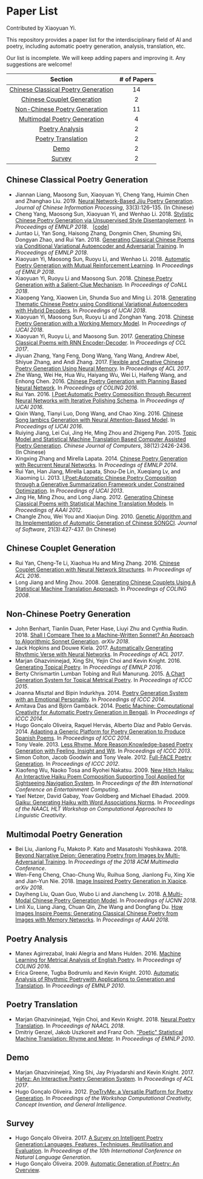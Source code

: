 Paper List
==========

Contributed by Xiaoyuan Yi.

This repository provides a paper list for the interdisciplinary field of AI and poetry, including automatic poetry generation, analysis, translation, etc.

Our list is incomplete. We will keep adding papers and improving it. Any suggestions are welcome!

| Section | # of Papers |
|:---:|:---:|
| [Chinese Classical Poetry Generation](#chinese_classical) | 14 |
| [Chinese Couplet Generation](#chinese_couplet) | 2 |
| [Non-Chinese Poetry Generation](#non_chinese) | 11 |
| [Multimodal Poetry Generation](#multimodal) | 4 |
| [Poetry Analysis](#analysis) | 2 |
| [Poetry Translation](#translation) | 2 |
| [Demo](#demo) | 2 |
| [Survey](#survey) | 2 |


<h2 id="chinese_classical">Chinese Classical Poetry Generation</h2>

* Jiannan Liang, Maosong Sun, Xiaoyuan Yi, Cheng Yang, Huimin Chen and Zhanghao Liu. 2019. [Neural Network-Based Jiju Poetry Generation](http://jcip.cipsc.org.cn/CN/volumn/volumn_1312.shtml). *Journal of Chinese Information Processing*, 33(3):126–135. (In Chinese)
* Cheng Yang, Maosong Sun, Xiaoyuan Yi, and Wenhao Li. 2018. [Stylistic Chinese Poetry Generation via Unsupervised Style Disentanglement](https://aclweb.org/anthology/D18-1430). In *Proceedings of EMNLP 2018*. &nbsp; \[[code](https://github.com/thunlp-poetry/StylisticPoetry)\]
* Juntao Li, Yan Song, Haisong Zhang, Dongmin Chen, Shuming Shi, Dongyan Zhao, and Rui Yan. 2018. [Generating Classical Chinese Poems via Conditional Variational Autoencoder and Adversarial Training](https://aclweb.org/anthology/D18-1423). In *Proceedings of EMNLP 2018*.
* Xiaoyuan Yi, Maosong Sun, Ruoyu Li, and Wenhao Li. 2018. [Automatic Poetry Generation with Mutual Reinforcement Learning](https://aclweb.org/anthology/D18-1353). In *Proceedings of EMNLP 2018*.
* Xiaoyuan Yi, Ruoyu Li and Maosong Sun. 2018. [Chinese Poetry Generation with a Salient-Clue Mechanism](https://www.aclweb.org/anthology/K18-1024). In *Proceedings of CoNLL 2018*.
* Xiaopeng Yang, Xiaowen Lin, Shunda Suo and Ming Li. 2018. [Generating Thematic Chinese Poetry using Conditional Variational Autoencoders with Hybrid Decoders](https://www.ijcai.org/proceedings/2018/0631.pdf). In *Proceedings of IJCAI 2018*.
* Xiaoyuan Yi, Maosong Sun, Ruoyu Li and Zonghan Yang. 2018. [Chinese Poetry Generation with a Working Memory Model](https://www.ijcai.org/proceedings/2018/0633.pdf). In *Proceedings of IJCAI 2018*.
* Xiaoyuan Yi, Ruoyu Li, and Maosong Sun. 2017. [Generating Chinese Classical Poems with RNN Encoder-Decoder](https://link.springer.com/chapter/10.1007/978-3-319-69005-6_18). In *Proceedings of CCL 2017*.
* Jiyuan Zhang, Yang Feng, Dong Wang, Yang Wang, Andrew Abel, Shiyue Zhang, and Andi Zhang. 2017. [Flexible and Creative Chinese Poetry Generation Using Neural Memory](https://www.aclweb.org/anthology/P17-1125). In *Proceedings of ACL 2017*.
* Zhe Wang, Wei He, Hua Wu, Haiyang Wu, Wei Li, Haifeng Wang, and Enhong Chen. 2016. [Chinese Poetry Generation with Planning Based Neural Network](https://www.aclweb.org/anthology/C16-1100). In *Proceedings of COLING 2016*.
* Rui Yan. 2016. [I,Poet:Automatic Poetry Composition through Recurrent Neural Networks with Iterative Polishing Schema](https://www.ijcai.org/Proceedings/16/Papers/319.pdf). In *Proceedings of IJCAI 2016*.
* Qixin Wang, Tianyi Luo, Dong Wang, and Chao Xing. 2016. [Chinese Song Iambics Generation with Neural Attention-Based Model](https://www.ijcai.org/Proceedings/16/Papers/418.pdf). In *Proceedings of IJCAI 2016*.
* Ruiying Jiang, Lei Cui, Jing He, Ming Zhou and Zhigeng Pan. 2015. [Topic Model and Statistical Machine Translation Based Computer Assisted Poetry Generation](http://www.cnki.com.cn/Article/CJFDTotal-JSJX201512008.htm). *Chinese Journal of Computers*, 38(12):2426-2436. (In Chinese)
* Xingxing Zhang and Mirella Lapata. 2014. [Chinese Poetry Generation with Recurrent Neural Networks](https://www.aclweb.org/anthology/D14-1074). In *Proceedings of EMNLP 2014*.
* Rui Yan, Han Jiang, Mirella Lapata, Shou-De Lin, Xueqiang Lv, and Xiaoming Li. 2013. [I,Poet:Automatic Chinese Poetry Composition through a Generative Summarization Framework under Constrained Optimization](https://www.ijcai.org/Proceedings/13/Papers/324.pdf). In *Proceedings of IJCAI 2013*.
* Jing He, Ming Zhou, and Long Jiang. 2012. [Generating Chinese Classical Poems with Statistical Machine Translation Models](http://pdfs.semanticscholar.org/acd4/cd5e964faafa59d063704d99360dfe290525.pdf). In *Proceedings of AAAI 2012*.
* Changle Zhou, Wei You and Xiaojun Ding. 2010. [Genetic Algorithm and Its Implementation of Automatic Generation of Chinese SONGCI](http://swarmagents.cn.13442.m8849.cn/bs/files/%E8%AE%A1%E7%AE%97%E5%A3%AB2010518131655.pdf). *Journal of Software*, 21(3):427-437. (In Chinese)

<h2 id="chinese_couplet">Chinese Couplet Generation</h2>

* Rui Yan, Cheng-Te Li, Xiaohua Hu and Ming Zhang. 2016. [Chinese Couplet Generation with Neural Network Structures](https://www.aclweb.org/anthology/P16-1222). In *Proceedings of ACL 2016*.
* Long Jiang and Ming Zhou. 2008. [Generating Chinese Couplets Using A Statistical Machine Translation Approach](https://www.aclweb.org/anthology/C08-1048). In *Proceedings of COLING 2008*.

<h2 id="non_chinese">Non-Chinese Poetry Generation</h2>

* John Benhart, Tianlin Duan, Peter Hase, Liuyi Zhu and Cynthia Rudin. 2018. [Shall I Compare Thee to a Machine-Written Sonnet? An Approach to Algorithmic Sonnet Generation](https://arxiv.org/pdf/1811.05067.pdf). *arXiv 2018*.
* Jack Hopkins and Douwe Kiela. 2017. [Automatically Generating Rhythmic Verse with Neural Networks](https://www.aclweb.org/anthology/P17-1016). In *Proceedings of ACL 2017*.
* Marjan Ghazvininejad, Xing Shi, Yejin Choi and Kevin Knight. 2016. [Generating Topical Poetry](https://www.aclweb.org/anthology/D16-1126). In *Proceedings of EMNLP 2016*.
* Berty Chrismartin Lumban Tobing and Ruli Manurung. 2015. [A Chart Generation System for Topical Metrical Poetry](http://axon.cs.byu.edu/ICCC2015proceedings/14.2Tobing.pdf). In *Proceedings of ICCC 2015*.
* Joanna Misztal and Bipin Indurkhya. 2014. [Poetry Generation System with an Emotional Personality](https://pdfs.semanticscholar.org/d89d/053b1c2481088b1af2bd36e0a6d959ff1373.pdf). In *Proceedings of ICCC 2014*. 
* Amitava Das and Björn Gambäck. 2014. [Poetic Machine: Computational Creativity for Automatic Poetry Generation in Bengali](https://pdfs.semanticscholar.org/40c5/2a0ad0322ee0e02105d578d561c35edbb5e2.pdf). In *Proceedings of ICCC 2014*. 
* Hugo Gonçalo Oliveira, Raquel Hervás, Alberto Díaz and Pablo Gervás. 2014. [Adapting a Generic Platform for Poetry Generation to Produce Spanish Poems](https://pdfs.semanticscholar.org/1870/bcab3e15f4ae39d3ae2900886f24ed3ca4e5.pdf). In *Proceedings of ICCC 2014*.  
* Tony Veale. 2013. [Less Rhyme, More Reason:Knowledge-based Poetry Generation with Feeling, Insight and Wit](http://www.computationalcreativity.net/iccc2013/download/iccc2013-veale-2.pdf). In *Proceedings of ICCC 2013*.
* Simon Colton, Jacob Goodwin and Tony Veale. 2012. [Full-FACE Poetry Generation](http://computationalcreativity.net/iccc2012/wp-content/uploads/2012/05/095-Colton.pdf). In *Proceedings of ICCC 2012*. 
* Xiaofeng Wu, Naoko Tosa and Ryohei Nakatsu. 2009. [New Hitch Haiku: An Interactive Haiku Poem Composition Supporting Tool Applied for Sightseeing Navigation System](https://link.springer.com/content/pdf/10.1007%2F978-3-642-04052-8_19.pdf). In *Proceedings of the 8th International Conference on Entertainment Computing*.
* Yael Netzer, David Gabay, Yoav Goldberg and Michael Elhadad. 2009. [Gaiku: Generating Haiku with Word Associations Norms](https://www.aclweb.org/anthology/W09-2005). In *Proceedings of the NAACL HLT Workshop on Computational Approaches to Linguistic Creativity*.

<h2 id="multimodal">Multimodal Poetry Generation</h2>

* Bei Liu, Jianlong Fu, Makoto P. Kato and Masatoshi Yoshikawa. 2018. [Beyond Narrative Deion: Generating Poetry from Images by Multi-Adversarial Training](https://arxiv.org/pdf/1804.08473.pdf). In *Proceedings of the 2018 ACM Multimedia Conference*.
* Wen-Feng Cheng, Chao-Chung Wu, Ruihua Song, Jianlong Fu, Xing Xie and Jian-Yun Nie. 2018. [Image Inspired Poetry Generation in Xiaoice](https://arxiv.org/pdf/1808.03090.pdf). *arXiv 2018*.
* Dayiheng Liu, Quan Guo, Wubo Li and Jiancheng Lv. 2018. [A Multi-Modal Chinese Poetry Generation Model](https://arxiv.org/pdf/1806.09792.pdf). In *Proceedings of IJCNN 2018*. 
* Linli Xu, Liang Jiang, Chuan Qin, Zhe Wang and Dongfang Du. [How Images Inspire Poems: Generating Classical Chinese Poetry from Images with Memory Networks](https://arxiv.org/pdf/1803.02994.pdf). In *Proceedings of AAAI 2018.*

<h2 id="analysis">Poetry Analysis</h2>

* Manex Agirrezabal, Inaki Alegria and Mans Hulden. 2016. [Machine Learning for Metrical Analysis of English Poetry](https://www.aclweb.org/anthology/C16-1074). In *Proceedings of COLING 2016*. 
* Erica Greene, Tugba Bodrumlu and Kevin Knight. 2010. [Automatic Analysis of Rhythmic Poetrywith Applications to Generation and Translation](https://www.aclweb.org/anthology/D10-1051). In *Proceedings of EMNLP 2010*. 

<h2 id="translation">Poetry Translation</h2>

* Marjan Ghazvininejad, Yejin Choi, and Kevin Knight. 2018. [Neural Poetry Translation](https://aclweb.org/anthology/N18-2011). In *Proceedings of NAACL 2018*. 
* Dmitriy Genzel, Jakob Uszkoreit and Franz Och. ["Poetic" Statistical Machine Translation: Rhyme and Meter](https://storage.googleapis.com/pub-tools-public-publication-data/pdf/36745.pdf). In *Proceedings of EMNLP 2010*.  

<h2 id="demo">Demo</h2>

* Marjan Ghazvininejad, Xing Shi, Jay Priyadarshi and Kevin Knight. 2017. [Hafez: An Interactive Poetry Generation System](https://www.aclweb.org/anthology/P17-4008). In *Proceedings of ACL 2017*.
* Hugo Gonçalo Oliveira. 2012. [PoeTryMe: a Versatile Platform for Poetry Generation](https://eden.dei.uc.pt/~hroliv/pubs/GoncaloOliveira2012_c3gi_CRC.pdf). In *Proceedings of the Workshop Computational Creativity, Concept Invention, and General Intelligence*. 

<h2 id="survey">Survey</h2>

* Hugo Gonçalo Oliveira. 2017. [A Survey on Intelligent Poetry Generation:Languages, Features, Techniques, Reutilisation and Evaluation](https://www.aclweb.org/anthology/W17-3502). In *Proceedings of the 10th International Conference on Natural Language Generation*.
* Hugo Gonçalo Oliveira. 2009. [Automatic Generation of Poetry: An Overview](https://www.researchgate.net/profile/Hugo_Goncalo_Oliveira/publication/228610670_Automatic_generation_of_poetry_an_overview/links/00b7d517eea41271af000000.pdf). 